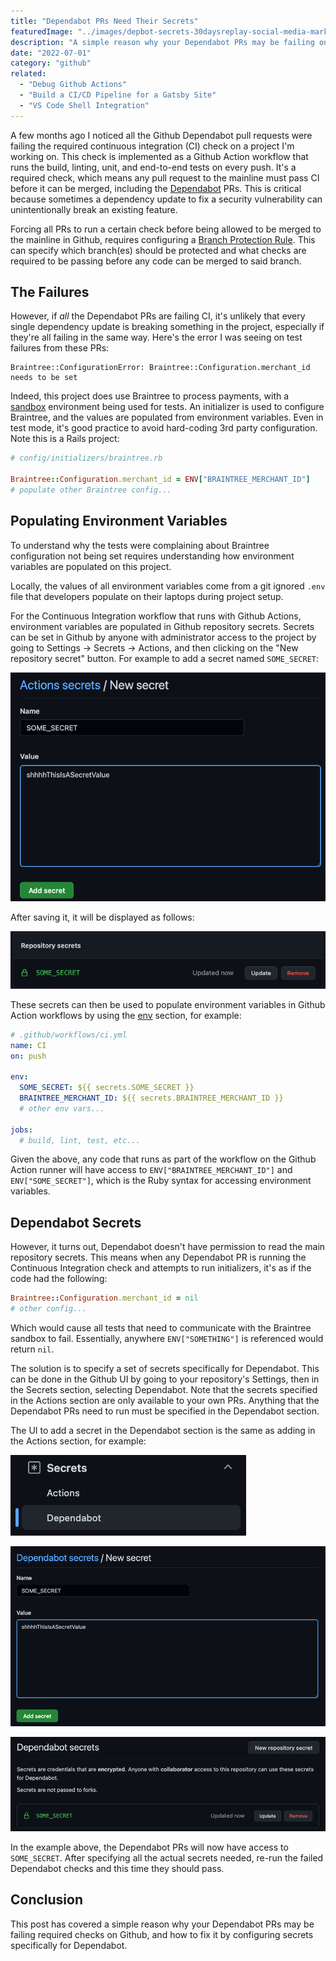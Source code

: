 ```yaml
---
title: "Dependabot PRs Need Their Secrets"
featuredImage: "../images/depbot-secrets-30daysreplay-social-media-marketing-ZEDvSzgS4FA-unsplash.jpg"
description: "A simple reason why your Dependabot PRs may be failing on Github."
date: "2022-07-01"
category: "github"
related:
  - "Debug Github Actions"
  - "Build a CI/CD Pipeline for a Gatsby Site"
  - "VS Code Shell Integration"
---
```


A few months ago I noticed all the Github Dependabot pull requests were failing the required continuous integration (CI) check on a project I'm working on. This check is implemented as a Github Action workflow that runs the build, linting, unit, and end-to-end tests on every push. It's a required check, which means any pull request to the mainline must pass CI before it can be merged, including the [Dependabot](https://docs.github.com/en/code-security/dependabot/dependabot-security-updates/about-dependabot-security-updates) PRs. This is critical because sometimes a dependency update to fix a security vulnerability can unintentionally break an existing feature.

<aside class="markdown-aside">
Forcing all PRs to run a certain check before being allowed to be merged to the mainline in Github, requires configuring a <a class="markdown-link" href="https://docs.github.com/en/repositories/configuring-branches-and-merges-in-your-repository/defining-the-mergeability-of-pull-requests/managing-a-branch-protection-rule?ref=hackernoon.com">Branch Protection Rule</a>. This can specify which branch(es) should be protected and what checks are required to be passing before any code can be merged to said branch.
</aside>

## The Failures

However, if *all* the Dependabot PRs are failing CI, it's unlikely that every single dependency update is breaking something in the project, especially if they're all failing in the same way. Here's the error I was seeing on test failures from these PRs:

```
Braintree::ConfigurationError: Braintree::Configuration.merchant_id needs to be set
```

Indeed, this project does use Braintree to process payments, with a [sandbox](https://developer.paypal.com/braintree/articles/get-started/try-it-out#sandbox-vs.-production) environment being used for tests. An initializer is used to configure Braintree, and the values are populated from environment variables. Even in test mode, it's good practice to avoid hard-coding 3rd party configuration. Note this is a Rails project:

```ruby
# config/initializers/braintree.rb

Braintree::Configuration.merchant_id = ENV["BRAINTREE_MERCHANT_ID"]
# populate other Braintree config...
```

## Populating Environment Variables

To understand why the tests were complaining about Braintree configuration not being set requires understanding how environment variables are populated on this project.

Locally, the values of all environment variables come from a git ignored `.env` file that developers populate on their laptops during project setup.

For the Continuous Integration workflow that runs with Github Actions, environment variables are populated in Github repository secrets. Secrets can be set in Github by anyone with administrator access to the project by going to Settings -> Secrets -> Actions, and then clicking on the "New repository secret" button. For example to add a secret named `SOME_SECRET`:

![Github Add Secret](../images/github-add-secret.png "Github Add Secret")

After saving it, it will be displayed as follows:

![Github Repo Secret Example](../images/github-repo-secret-example.png "Github Repo Secret Example")

These secrets can then be used to populate environment variables in Github Action workflows by using the [env](https://docs.github.com/en/enterprise-server@3.3/actions/using-workflows/workflow-syntax-for-github-actions#env) section, for example:

```yml
# .github/workflows/ci.yml
name: CI
on: push

env:
  SOME_SECRET: ${{ secrets.SOME_SECRET }}
  BRAINTREE_MERCHANT_ID: ${{ secrets.BRAINTREE_MERCHANT_ID }}
  # other env vars...

jobs:
  # build, lint, test, etc...
```

Given the above, any code that runs as part of the workflow on the Github Action runner will have access to `ENV["BRAINTREE_MERCHANT_ID"]` and `ENV["SOME_SECRET"]`, which is the Ruby syntax for accessing environment variables.

## Dependabot Secrets

However, it turns out, Dependabot doesn't have permission to read the main repository secrets. This means when any Dependabot PR is running the Continuous Integration check and attempts to run initializers, it's as if the code had the following:

```ruby
Braintree::Configuration.merchant_id = nil
# other config...
```

Which would cause all tests that need to communicate with the Braintree sandbox to fail. Essentially, anywhere `ENV["SOMETHING"]` is referenced would return `nil`.

The solution is to specify a set of secrets specifically for Dependabot. This can be done in the Github UI by going to your repository's Settings, then in the Secrets section, selecting Dependabot. Note that the secrets specified in the Actions section are only available to your own PRs. Anything that the Dependabot PRs need to run must be specified in the Dependabot section.

The UI to add a secret in the Dependabot section is the same as adding in the Actions section, for example:

![Github Dependabot Secrets](../images/github-dependabot-secrets.png "Github Dependabot Secrets")

![Github Add Depbot Secret](../images/github-add-depbot-secret.png "Github Add Depbot Secret")

![Github List Depbot Secrets](../images/github-list-depbot-secrets.png "Github List Depbot Secrets")

In the example above, the Dependabot PRs will now have access to `SOME_SECRET`. After specifying all the actual secrets needed, re-run the failed Dependabot checks and this time they should pass.

## Conclusion

This post has covered a simple reason why your Dependabot PRs may be failing required checks on Github, and how to fix it by configuring secrets specifically for Dependabot.